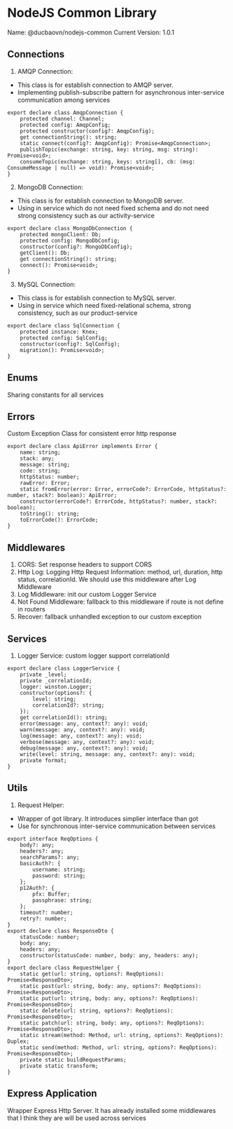 # NodeJS Common Library
Name: @ducbaovn/nodejs-common
Current Version: 1.0.1
## Connections
1. AMQP Connection:
- This class is for establish connection to AMQP server.
- Implementing publish-subscribe pattern for asynchronous inter-service communication among services
```
export declare class AmqpConnection {
    protected channel: Channel;
    protected config: AmqpConfig;
    protected constructor(config?: AmqpConfig);
    get connectionString(): string;
    static connect(config?: AmqpConfig): Promise<AmqpConnection>;
    publishTopic(exchange: string, key: string, msg: string): Promise<void>;
    consumeTopic(exchange: string, keys: string[], cb: (msg: ConsumeMessage | null) => void): Promise<void>;
}
```
2. MongoDB Connection:
- This class is for establish connection to MongoDB server.
- Using in service which do not need fixed schema and do not need strong consistency such as our activity-service
```
export declare class MongoDbConnection {
    protected mongoClient: Db;
    protected config: MongoDbConfig;
    constructor(config?: MongoDbConfig);
    getClient(): Db;
    get connectionString(): string;
    connect(): Promise<void>;
}
```
3. MySQL Connection:
- This class is for establish connection to MySQL server.
- Using in service which need fixed-relational schema, strong consistency, such as our product-service
```
export declare class SqlConnection {
    protected instance: Knex;
    protected config: SqlConfig;
    constructor(config?: SqlConfig);
    migration(): Promise<void>;
}
```
## Enums
Sharing constants for all services
## Errors
Custom Exception Class for consistent error http response
```
export declare class ApiError implements Error {
    name: string;
    stack: any;
    message: string;
    code: string;
    httpStatus: number;
    rawError: Error;
    static fromError(error: Error, errorCode?: ErrorCode, httpStatus?: number, stack?: boolean): ApiError;
    constructor(errorCode?: ErrorCode, httpStatus?: number, stack?: boolean);
    toString(): string;
    toErrorCode(): ErrorCode;
}
```
## Middlewares
1. CORS: Set response headers to support CORS
2. Http Log: Logging Http Request Information: method, url, duration, http status, correlationId. We should use this middleware after Log Middleware
3. Log Middleware: init our custom Logger Service
4. Not Found Middleware: fallback to this middleware if route is not define in routers
5. Recover: fallback unhandled exception to our custom exception
## Services
1. Logger Service: custom logger support correlationId
```
export declare class LoggerService {
    private _level;
    private _correlationId;
    logger: winston.Logger;
    constructor(options?: {
        level: string;
        correlationId?: string;
    });
    get correlationId(): string;
    error(message: any, context?: any): void;
    warn(message: any, context?: any): void;
    log(message: any, context?: any): void;
    verbose(message: any, context?: any): void;
    debug(message: any, context?: any): void;
    write(level: string, message: any, context?: any): void;
    private format;
}
```
## Utils
1. Request Helper:
- Wrapper of got library. It introduces simplier interface than got
- Use for synchronous inter-service communication between services
```
export interface ReqOptions {
    body?: any;
    headers?: any;
    searchParams?: any;
    basicAuth?: {
        username: string;
        password: string;
    };
    p12Auth?: {
        pfx: Buffer;
        passphrase: string;
    };
    timeout?: number;
    retry?: number;
}
export declare class ResponseDto {
    statusCode: number;
    body: any;
    headers: any;
    constructor(statusCode: number, body: any, headers: any);
}
export declare class RequestHelper {
    static get(url: string, options?: ReqOptions): Promise<ResponseDto>;
    static post(url: string, body: any, options?: ReqOptions): Promise<ResponseDto>;
    static put(url: string, body: any, options?: ReqOptions): Promise<ResponseDto>;
    static delete(url: string, options?: ReqOptions): Promise<ResponseDto>;
    static patch(url: string, body: any, options?: ReqOptions): Promise<ResponseDto>;
    static stream(method: Method, url: string, options?: ReqOptions): Duplex;
    static send(method: Method, url: string, options?: ReqOptions): Promise<ResponseDto>;
    private static buildRequestParams;
    private static transform;
}
```
## Express Application
Wrapper Express Http Server. It has already installed some middlewares that I think they are will be used across services